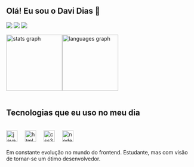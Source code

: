 <h2><strong>Olá! Eu sou o Davi Dias 👋</strong></h1>

<a href="https://gmail.com" target="_blank"><img src="https://img.shields.io/badge/Gmail-D14836?style=for-the-badge&logo=gmail&logoColor=white"></a>
<a href="https://instagram.com/dz.dias_"><img src="https://img.shields.io/badge/Instagram-E4405F?style=for-the-badge&logo=instagram&logoColor=white" target="_blank"></a>
<a href="(https://br.linkedin.com/in/davi-dias-1606b42b0?trk=people-guest_people_search-card"><img src="https://img.shields.io/badge/LinkedIn-0077B5?style=for-the-badge&logo=linkedin&logoColor=white" target="_blank"></a>



<div style="display: flex">
  <img src="https://github-readme-stats.vercel.app/api?username=davirodriguesdias&hide_title=false&hide_rank=false&show_icons=true&include_all_commits=true&count_private=true&disable_animations=false&theme=tokyonight&locale=en&hide_border=false" height="150" alt="stats graph"  />
  <img src="https://github-readme-stats.vercel.app/api/top-langs?username=davirodriguesdias&locale=en&hide_title=false&layout=normal&card_width=320&langs_count=5&theme=tokyonight&hide_border=false" height="150" alt="languages graph"  />
</div>
<br>
<h2><strong>Tecnologias que eu uso no meu dia</strong></h2>
<br>

<div>
  <img src="https://cdn.jsdelivr.net/gh/devicons/devicon/icons/javascript/javascript-original.svg" height="30" alt="javascript logo"  />
  <img width="12" />
  <img src="https://cdn.jsdelivr.net/gh/devicons/devicon/icons/html5/html5-original.svg" height="30" alt="html5 logo"  />
  <img width="12" />
  <img src="https://cdn.jsdelivr.net/gh/devicons/devicon/icons/css3/css3-original.svg" height="30" alt="css3 logo"  />
  <img width="12" />
  <img src="https://cdn.simpleicons.org/nodedotjs/339933" height="30" alt="nodejs logo"  />
</div>
<br>
Em constante evolução no mundo do frontend. Estudante, mas com visão de tornar-se um ótimo desenvolvedor.


	
